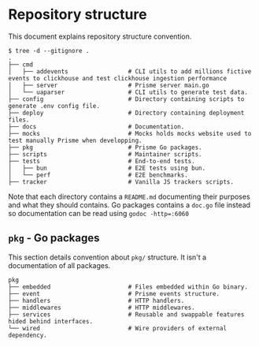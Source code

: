 # Repository structure

This document explains repository structure convention.

```
$ tree -d --gitignore .
.
├── cmd
│   ├── addevents                 # CLI utils to add millions fictive events to clickhouse and test clickhouse ingestion performance
│   ├── server                    # Prisme server main.go
│   └── uaparser                  # CLI utils to generate test data.
├── config                        # Directory containing scripts to generate .env config file.
├── deploy                        # Directory containing deployment files.
├── docs                          # Documentation.
├── mocks                         # Mocks holds mocks website used to test manually Prisme when developping.
├── pkg                           # Prisme Go packages.
├── scripts                       # Maintainer scripts.
├── tests                         # End-to-end tests.
│   ├── bun                       # E2E tests using bun.
│   └── perf                      # E2E benchmarks.
├── tracker                       # Vanilla JS trackers scripts.
```

Note that each directory contains a `README.md` documenting their purposes and
what they should contains. Go packages contains a `doc.go` file instead so
documentation can be read using `godoc -http=:6060`

## `pkg` - Go packages

This section details convention about `pkg/` structure. It isn't a documentation
of all packages.

```
pkg
├── embedded                      # Files embedded within Go binary.
├── event                         # Prisme events structure.
├── handlers                      # HTTP handlers.
├── middlewares                   # HTTP middlewares.
├── services                      # Reusable and swappable features hided behind interfaces.
└── wired                         # Wire providers of external dependency.
```

